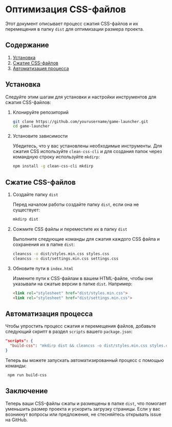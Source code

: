 # Оптимизация CSS-файлов

Этот документ описывает процесс сжатия CSS-файлов и их перемещения в папку `dist` для оптимизации размера проекта.

## Содержание

1. [Установка](#установка)
2. [Сжатие CSS-файлов](#сжатие-css-файлов)
3. [Автоматизация процесса](#автоматизация-процесса)

## Установка

Следуйте этим шагам для установки и настройки инструментов для сжатия CSS-файлов:

1. Клонируйте репозиторий

    ```bash
    git clone https://github.com/yourusername/game-launcher.git
    cd game-launcher
    ```

2. Установите зависимости

    Убедитесь, что у вас установлены необходимые инструменты. Для сжатия CSS используйте `clean-css-cli` и для создания папок через командную строку используйте `mkdirp`:

    ```bash
    npm install -g clean-css-cli mkdirp
    ```

## Сжатие CSS-файлов

1. Создайте папку `dist`

    Перед началом работы создайте папку `dist`, если она не существует:

    ```bash
    mkdirp dist
    ```

2. Сожмите CSS файлы и переместите их в папку `dist`

    Выполните следующие команды для сжатия каждого CSS файла и сохранения их в папке `dist`:

    ```bash
    cleancss -o dist/styles.min.css styles.css
    cleancss -o dist/settings.min.css settings.css
    ```

3. Обновите пути в `index.html`

    Измените пути к CSS-файлам в вашем HTML-файле, чтобы они указывали на сжатые версии в папке `dist`. Например:

    ```html
    <link rel="stylesheet" href="dist/styles.min.css">
    <link rel="stylesheet" href="dist/settings.min.css">
    ```

## Автоматизация процесса

Чтобы упростить процесс сжатия и перемещения файлов, добавьте следующий скрипт в раздел `scripts` вашего `package.json`:

```json
"scripts": {
  "build-css": "mkdirp dist && cleancss -o dist/styles.min.css styles.css && cleancss -o dist/settings.min.css settings.css"
}
```
Теперь вы можете запускать автоматизированный процесс с помощью команды:

   ```bash
    npm run build-css
   ```
## Заключение
Теперь ваши CSS-файлы сжаты и размещены в папке `dist`, что помогает уменьшить размер проекта и ускорить загрузку страницы. Если у вас возникнут вопросы или предложения, не стесняйтесь открывать issue на GitHub.   
